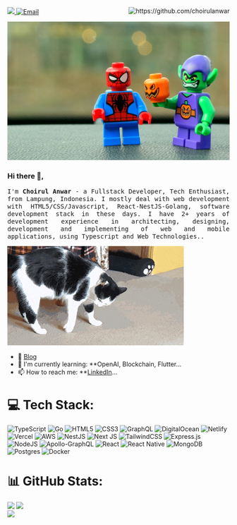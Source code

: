 <p>
  <a target="_blank" href="https://choirulanwar.com">
    <img src="https://img.shields.io/badge/Website-choirulanwar.com-informational?style=for-the-badge&logo=github&logoColor=white" />
  </a>
  <a target="_blank" href="mailto:me@choirulanwar.com">
    <img alt="Email" src="https://img.shields.io/badge/Email-0078D4.svg?&style=for-the-badge&logo=Microsoft-Outlook&logoColor=white" />
  </a>
  <a target="_blank" rel="nofollow" href="https://github.com/choirulanwar">
    <img align="right" src="https://gpvc.arturio.dev/choirulanwar?style=for-the-badge" alt="https://github.com/choirulanwar" />
  </a>
</p>

![ChoirulAnwar](top-banner.jpg)

### Hi there 👋,

<p align="justify">
  <samp>I'm <b>Choirul Anwar</b> - a Fullstack Developer, Tech Enthusiast, from Lampung, Indonesia. I mostly deal with web development with HTML5/CSS/Javascript, React-NestJS-Golang, software development stack in these days. I have 2+ years of development experience in architecting, designing,  development and implementing of web and mobile applications, using Typescript and Web Technologies..
  </samp>
</p>

![Cat](cat.gif)

- 🔭 [Blog](https://choirulanwar.com/)
- 🌱 I'm currently learning: \*\*OpenAI, Blockchain, Flutter...
- 📫 How to reach me: \*\*[LinkedIn](https://www.linkedin.com/in/--choirulanwar/)...

# 💻 Tech Stack:

![TypeScript](https://img.shields.io/badge/typescript-%23007ACC.svg?style=for-the-badge&logo=typescript&logoColor=white) ![Go](https://img.shields.io/badge/go-%2300ADD8.svg?style=for-the-badge&logo=go&logoColor=white) ![HTML5](https://img.shields.io/badge/html5-%23E34F26.svg?style=for-the-badge&logo=html5&logoColor=white) ![CSS3](https://img.shields.io/badge/css3-%231572B6.svg?style=for-the-badge&logo=css3&logoColor=white) ![GraphQL](https://img.shields.io/badge/-GraphQL-E10098?style=for-the-badge&logo=graphql&logoColor=white) ![DigitalOcean](https://img.shields.io/badge/DigitalOcean-%230167ff.svg?style=for-the-badge&logo=digitalOcean&logoColor=white) ![Netlify](https://img.shields.io/badge/netlify-%23000000.svg?style=for-the-badge&logo=netlify&logoColor=#00C7B7) ![Vercel](https://img.shields.io/badge/vercel-%23000000.svg?style=for-the-badge&logo=vercel&logoColor=white) ![AWS](https://img.shields.io/badge/AWS-%23FF9900.svg?style=for-the-badge&logo=amazon-aws&logoColor=white) ![NestJS](https://img.shields.io/badge/nestjs-%23E0234E.svg?style=for-the-badge&logo=nestjs&logoColor=white) ![Next JS](https://img.shields.io/badge/Next-black?style=for-the-badge&logo=next.js&logoColor=white) ![TailwindCSS](https://img.shields.io/badge/tailwindcss-%2338B2AC.svg?style=for-the-badge&logo=tailwind-css&logoColor=white) ![Express.js](https://img.shields.io/badge/express.js-%23404d59.svg?style=for-the-badge&logo=express&logoColor=%2361DAFB) ![NodeJS](https://img.shields.io/badge/node.js-6DA55F?style=for-the-badge&logo=node.js&logoColor=white) ![Apollo-GraphQL](https://img.shields.io/badge/-ApolloGraphQL-311C87?style=for-the-badge&logo=apollo-graphql) ![React](https://img.shields.io/badge/react-%2320232a.svg?style=for-the-badge&logo=react&logoColor=%2361DAFB) ![React Native](https://img.shields.io/badge/react_native-%2320232a.svg?style=for-the-badge&logo=react&logoColor=%2361DAFB) ![MongoDB](https://img.shields.io/badge/MongoDB-%234ea94b.svg?style=for-the-badge&logo=mongodb&logoColor=white) ![Postgres](https://img.shields.io/badge/postgres-%23316192.svg?style=for-the-badge&logo=postgresql&logoColor=white) ![Docker](https://img.shields.io/badge/docker-%230db7ed.svg?style=for-the-badge&logo=docker&logoColor=white)

# 📊 GitHub Stats:

![](https://github-readme-stats.vercel.app/api/top-langs/?username=choirulanwar&theme=dark&hide_border=true&include_all_commits=true&count_private=true&layout=compact)
![](https://github-readme-stats.vercel.app/api?username=choirulanwar&theme=dark&hide_border=true&include_all_commits=true&count_private=true)<br/>
![](https://github-readme-streak-stats.herokuapp.com/?user=choirulanwar&theme=dark&hide_border=true)<br/>
